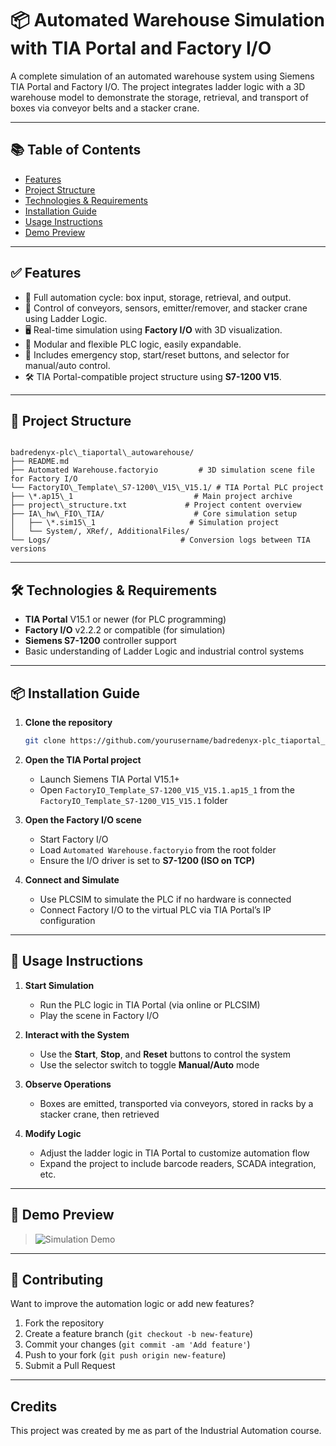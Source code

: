 
# 📦 Automated Warehouse Simulation with TIA Portal and Factory I/O

A complete simulation of an automated warehouse system using Siemens TIA Portal and Factory I/O. The project integrates ladder logic with a 3D warehouse model to demonstrate the storage, retrieval, and transport of boxes via conveyor belts and a stacker crane.

---

## 📚 Table of Contents

- [Features](#features)
- [Project Structure](#project-structure)
- [Technologies & Requirements](#technologies--requirements)
- [Installation Guide](#installation-guide)
- [Usage Instructions](#usage-instructions)
- [Demo Preview](#demo-preview)


---

## ✅ Features

- 🔄 Full automation cycle: box input, storage, retrieval, and output.
- 🤖 Control of conveyors, sensors, emitter/remover, and stacker crane using Ladder Logic.
- 🖥️ Real-time simulation using **Factory I/O** with 3D visualization.
- 🧠 Modular and flexible PLC logic, easily expandable.
- 🧪 Includes emergency stop, start/reset buttons, and selector for manual/auto control.
- 🛠️ TIA Portal-compatible project structure using **S7-1200 V15**.

---

## 📁 Project Structure

```

badredenyx-plc\_tiaportal\_autowarehouse/
├── README.md
├── Automated Warehouse.factoryio         # 3D simulation scene file for Factory I/O
└── FactoryIO\_Template\_S7-1200\_V15\_V15.1/ # TIA Portal PLC project
├── \*.ap15\_1                           # Main project archive
├── project\_structure.txt             # Project content overview
├── IA\_hw\_FIO\_TIA/                    # Core simulation setup
│   ├── \*.sim15\_1                     # Simulation project
│   └── System/, XRef/, AdditionalFiles/
└── Logs/                             # Conversion logs between TIA versions

````

---

## 🛠️ Technologies & Requirements

- **TIA Portal** V15.1 or newer (for PLC programming)
- **Factory I/O** v2.2.2 or compatible (for simulation)
- **Siemens S7-1200** controller support
- Basic understanding of Ladder Logic and industrial control systems

---

## 📦 Installation Guide

1. **Clone the repository**
   ```bash
   git clone https://github.com/yourusername/badredenyx-plc_tiaportal_autowarehouse.git
   ````

2. **Open the TIA Portal project**

   * Launch Siemens TIA Portal V15.1+
   * Open `FactoryIO_Template_S7-1200_V15_V15.1.ap15_1` from the `FactoryIO_Template_S7-1200_V15_V15.1` folder

3. **Open the Factory I/O scene**

   * Start Factory I/O
   * Load `Automated Warehouse.factoryio` from the root folder
   * Ensure the I/O driver is set to **S7-1200 (ISO on TCP)**

4. **Connect and Simulate**

   * Use PLCSIM to simulate the PLC if no hardware is connected
   * Connect Factory I/O to the virtual PLC via TIA Portal’s IP configuration

---

## 🚀 Usage Instructions

1. **Start Simulation**

   * Run the PLC logic in TIA Portal (via online or PLCSIM)
   * Play the scene in Factory I/O

2. **Interact with the System**

   * Use the **Start**, **Stop**, and **Reset** buttons to control the system
   * Use the selector switch to toggle **Manual/Auto** mode

3. **Observe Operations**

   * Boxes are emitted, transported via conveyors, stored in racks by a stacker crane, then retrieved

4. **Modify Logic**

   * Adjust the ladder logic in TIA Portal to customize automation flow
   * Expand the project to include barcode readers, SCADA integration, etc.

---

## 🎥 Demo Preview

> ![Simulation Demo](Simulation.gif)

---

## 🤝 Contributing

Want to improve the automation logic or add new features?

1. Fork the repository
2. Create a feature branch (`git checkout -b new-feature`)
3. Commit your changes (`git commit -am 'Add feature'`)
4. Push to your fork (`git push origin new-feature`)
5. Submit a Pull Request

---

## Credits
This project was created by me as part of the Industrial Automation course.
